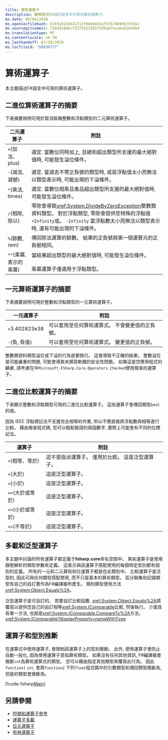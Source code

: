 ```yaml
---
title: 算術運算子
description: 瞭解程式F#設計語言中可用的算術運算子。
ms.date: 04/04/2018
ms.openlocfilehash: b783a0134541f11f06dde83af97676699b797da1
ms.sourcegitcommit: f20dd18dbcf2275513281f5d9ad7ece6a62644b4
ms.translationtype: MT
ms.contentlocale: zh-TW
ms.lasthandoff: 07/30/2019
ms.locfileid: "68630777"
---
```

# <a name="arithmetic-operators"></a>算術運算子

本主題描述F#語言中可用的算術運算子。

## <a name="summary-of-binary-arithmetic-operators"></a>二進位算術運算子的摘要

下表摘要說明可用於取消裝箱整數和浮點類型的二元算術運算子。

|二元運算子|附註|
|---------------|-----|
|`+`(加法、plus)|選定. 當數位同時加上, 且總和超出類型所支援的最大絕對值時, 可能發生溢位條件。|
|`-`(減法, 減號)|選定. 當減去不帶正負號的類型時, 或是浮點值太小而無法以類型表示時, 可能出現的下溢條件。|
|`*`(乘法, times)|選定. 當數位相乘且產品超出類型所支援的最大絕對值時, 可能發生溢位條件。|
|`/`(相除, 除以)|零除會導致<xref:System.DivideByZeroException>整數類資料類型。 對於浮點類型, 零除會提供您特殊的浮點值`+Infinity`或。 `-Infinity` 當浮點數太小而無法以類型表示時, 還有可能出現的下溢條件。|
|`%`(餘數, rem)|傳回除法運算的餘數。 結果的正負號與第一個運算元的正負號相同。|
|`**`(乘冪, 表示的乘冪)|當結果超出類型的最大絕對值時, 可能發生溢位條件。<br /><br />乘冪運算子僅適用于浮點類型。|

## <a name="summary-of-unary-arithmetic-operators"></a>一元算術運算子的摘要

下表摘要說明可用於整數和浮點類型的一元算術運算子。

|一元運算子|附註|
|--------------|-----|
|`+`3.402823e38|可以套用至任何算術運算式。 不會變更值的正負號。|
|`-`(負, 負值)|可以套用至任何算術運算式。 變更值的正負號。|

整數類資料類型溢位或下溢的行為是要換行。 這會導致不正確的結果。 整數溢位是可能嚴重的問題, 可能會導致未撰寫軟體的安全性問題。 如果這是您應用程式的顧慮, 請考慮在中`Microsoft.FSharp.Core.Operators.Checked`使用檢查的運算子。

## <a name="summary-of-binary-comparison-operators"></a>二進位比較運算子的摘要

下表顯示整數和浮點類型可用的二進位比較運算子。 這些運算子會傳回類型`bool`的值。

因為 IEEE 浮點標記法不支援完全相等的作業, 所以不應直接將浮點數與相等進行比較。 藉由檢查程式碼, 您可以輕鬆驗證的兩個數字, 實際上可能會有不同的位標記法。

|運算子|附註|
|--------|-----|
|`=`(相等、等於)|這不是指派運算子。 僅用於比較。 這是泛型運算子。|
|`>`(大於)|這是泛型運算子。|
|`<`(小於)|這是泛型運算子。|
|`>=`(大於或等於)|這是泛型運算子。|
|`<=`(小於或等於)|這是泛型運算子。|
|`<>`(不等於)|這是泛型運算子。|

## <a name="overloaded-and-generic-operators"></a>多載和泛型運算子

本主題中討論的所有運算子都定義于**fsharp.core**命名空間中。 某些運算子是使用靜態解析的類型參數來定義。 這表示與該運算子搭配使用的每個特定型別都有個別的定義。 所有的一元和二元算術和位運算子都是在此類別中。 比較運算子是泛型的, 因此可與任何類型搭配使用, 而不只是基本的算術類型。 區分聯集和記錄類型有自己的自訂實作為F#編譯器所產生。 類別類型使用方法<xref:System.Object.Equals%2A>。

泛型運算子是可自訂的。 若要自訂比較函數, <xref:System.Object.Equals%2A>請覆寫以提供您自己的自訂相等<xref:System.IComparable>比較, 然後執行。 介面具有單一方法, 也就是<xref:System.IComparable.CompareTo%2A>方法。 <xref:System.IComparable?displayProperty=nameWithType>

## <a name="operators-and-type-inference"></a>運算子和型別推斷

在運算式中使用運算子, 會限制該運算子上的型別推斷。 此外, 使用運算子會防止自動一般化, 因為使用運算子意指算術類型。 如果沒有任何其他資訊, F#編譯器會推斷`int`為算術運算式的類型。 您可以藉由指定其他類型來覆寫此行為。 因此`function1` `int`, 會將`function2` 下列`float`程式碼中的引數類型和傳回類型推斷為, 但是的類型會推斷為。

[!code-fsharp[Main](~/samples/snippets/fsharp/lang-ref-1/snippet3501.fs)]

## <a name="see-also"></a>另請參閱

- [符號和運算子參考](index.md)
- [運算子多載](../operator-overloading.md)
- [位元運算子](bitwise-operators.md)
- [布林運算子](boolean-operators.md)
